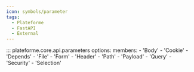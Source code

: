 ```yaml
---
icon: symbols/parameter
tags:
  - Plateforme
  - FastAPI
  - External
---
```


::: plateforme.core.api.parameters
    options:
      members:
        - 'Body'
        - 'Cookie'
        - 'Depends'
        - 'File'
        - 'Form'
        - 'Header'
        - 'Path'
        - 'Payload'
        - 'Query'
        - 'Security'
        - 'Selection'
